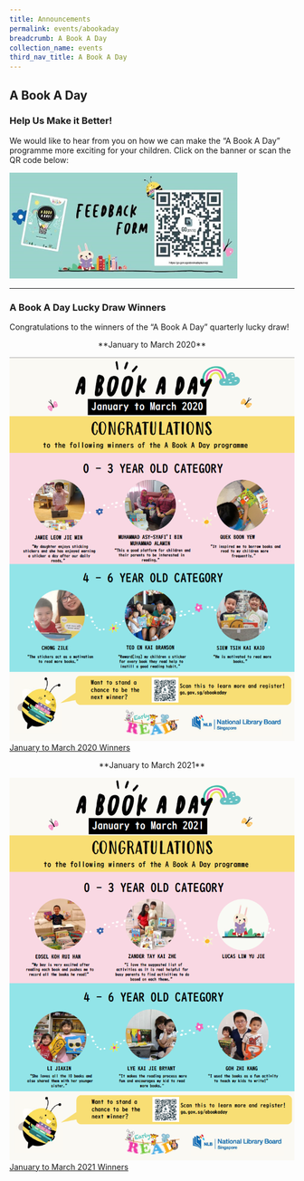 ```yaml
---
title: Announcements
permalink: events/abookaday
breadcrumb: A Book A Day
collection_name: events
third_nav_title: A Book A Day
---
```

## **A Book A Day**

### **Help Us Make it Better!**

We would like to hear from you on how we can make the “A Book A Day” programme more exciting for your children. Click on the banner or scan the QR code below:

<a href="https://go.gov.sg/abookadaysurvey"><img src="/images/events/abookaday/Feedback%20for%20dR.jpg" style="width:80%"></a>

<hr>

### **A Book A Day Lucky Draw Winners**

Congratulations to the winners of the “A Book A Day” quarterly lucky draw!

<p style="text-align: center;">**January to March 2020**</p>

![Alt text for image on Isomer site](/images/events/abookaday/Y1%20Q1%20Winner%20Poster.png)
[January to March 2020 Winners](/files/preschool/Winner%20Poster_updated%2029%20Sept_v2.pdf)

<p style="text-align: center;">**January to March 2021**</p>

![Alt text for image on Isomer site](/images/events/abookaday/Y2%20Q1%20Winner%20Poster.png)
[January to March 2021 Winners](/files/preschool/Y2Q1_Winner%20Poster_4June.pdf)